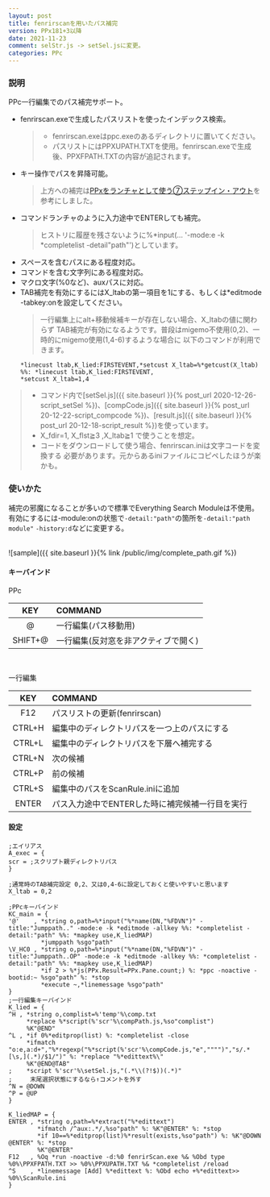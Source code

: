 ```yaml
---
layout: post
title: fenrirscanを用いたパス補完
version: PPx181+3以降
date: 2021-11-23
comment: selStr.js -> setSel.jsに変更。
categories: PPc
---
```

### 説明
PPc一行編集でのパス補完サポート。
- fenrirscan.exeで生成したパスリストを使ったインデックス検索。
  > - fenrirscan.exeはppc.exeのあるディレクトリに置いてください。
  > - パスリストにはPPXUPATH.TXTを使用。fenrirscan.exeで生成後、PPXFPATH.TXTの内容が追記されます。
- キー操作でパスを昇降可能。
  > 上方への補完は[PPxをランチャとして使う⑦ステップイン・アウト](http://hoehoetukasa.blogspot.com/2018/11/ppx_7.html)を参考にしました。
- コマンドランチャのように入力途中でENTERしても補完。
  > ヒストリに履歴を残さないように%\*input(... '-mode:e -k \*completelist -detail"path"')としています。
- スペースを含むパスにある程度対応。
- コマンドを含む文字列にある程度対応。
- マクロ文字(%0など)、auxパスに対応。
- TAB補完を有効にするにはX\_ltabの第一項目を1にする、もしくは\*editmode -tabkey:onを設定してください。<BR>
  > 一行編集上にalt+移動候補キーが存在しない場合、X\_ltabの値に関わらず
  TAB補完が有効になるようです。普段はmigemo不使用(0,2)、一時的にmigemo使用(1,4-6)するような場合に
  以下のコマンドが利用できます。<BR>
   ```
   *linecust ltab,K_lied:FIRSTEVENT,*setcust X_ltab=%*getcust(X_ltab) %%: *linecust ltab,K_lied:FIRSTEVENT,
   *setcust X_ltab=1,4
   ```

> - コマンド内で[setSel.js]({{ site.baseurl }}{% post_url 2020-12-26-script_setSel %})、[compCode.js]({{ site.baseurl }}{% post_url 20-12-22-script_compcode %})、[result.js]({{ site.baseurl }}{% post_url 20-12-18-script_result %})を使っています。
> - X\_fdir=1, X\_flst≧3 ,X\_ltab≧1 で使うことを想定。
> - コードをダウンロードして使う場合、fenrirscan.iniは文字コードを変換する
  必要があります。元からあるiniファイルにコピペしたほうが楽かも。

### 使いかた
補完の邪魔になることが多いので標準でEverything Search Moduleは不使用。
有効にするには-module:onの状態で`-detail:"path"`の箇所を`-detail:"path module"` `-history:d`などに変更する。

<BR>
![sample]({{ site.baseurl }}{% link /public/img/complete_path.gif %})

#### キーバインド
PPc

| KEY | COMMAND |
|:-:|:-|
| @ | 一行編集(パス移動用) |
| SHIFT+@ | 一行編集(反対窓を非アクティブで開く) |

<BR>

一行編集

| KEY | COMMAND |
|:-:|:-|
| F12 | パスリストの更新(fenrirscan) |
| CTRL+H | 編集中のディレクトリパスを一つ上のパスにする |
| CTRL+L | 編集中のディレクトリパスを下層へ補完する |
| CTRL+N | 次の候補 |
| CTRL+P | 前の候補 |
| CTRL+S | 編集中のパスをScanRule.iniに追加 |
| ENTER | パス入力途中でENTERした時に補完候補一行目を実行 |


#### 設定

```clean
;エイリアス
A_exec = {
scr = ;スクリプト親ディレクトリパス
}

;通常時のTAB補完設定 0,2、又は0,4-6に設定しておくと使いやすいと思います
X_ltab = 0,2

;PPcキーバインド
KC_main = {
'@'    , *string o,path=%*input("%*name(DN,"%FDVN")" -title:"Jumppath.." -mode:e -k *editmode -allkey %%: *completelist -detail:"path" %%: *mapkey use,K_liedMAP)
         *jumppath %sgo"path"
\V_HC0 , *string o,path=%*input("%*name(DN,"%FDVN")" -title:"Jumppath..OP" -mode:e -k *editmode -allkey %%: *completelist -detail:"path" %%: *mapkey use,K_liedMAP)
         *if 2 > %*js(PPx.Result=PPx.Pane.count;) %: *ppc -noactive -bootid:~ %sgo"path" %: *stop
         *execute ~,*linemessage %sgo"path"
}
;一行編集キーバインド
K_lied = {
^H , *string o,complist=%'temp'%\comp.txt
     *replace %*script(%'scr'%\compPath.js,%so"complist")
     %K"@END"
^L , *if 0%*editprop(list) %: *completelist -close
     *ifmatch "o:e,a:d+","%*regexp("%*script(%'scr'%\compCode.js,"e","""")","s/.*[\s,](.*)/$1/")" %: *replace "%*edittext%\"
     %K"@END@TAB"
;    *script %'scr'%\setSel.js,"(.*\\(?!$))(.*)"
;     末尾選択状態にするなら↑コメントを外す
^N = @DOWN
^P = @UP
}

K_liedMAP = {
ENTER , *string o,path=%*extract("%*edittext")
        *ifmatch /^aux:.*/,%so"path" %: %K"@ENTER" %: *stop
        *if 10==%*editprop(list)%*result(exists,%so"path") %: %K"@DOWN @ENTER" %: *stop
        %K"@ENTER"
F12   , %Oq *run -noactive -d:%0 fenrirScan.exe %& %Obd type %0%\PPXFPATH.TXT >> %0%\PPXUPATH.TXT %& *completelist /reload
^S    , *linemessage [Add] %*edittext %: %Obd echo +%*edittext>> %0%\ScanRule.ini
}
```
<BR>
<script src="https://gist.github.com/tar80/bb366d370a8a25ee903b3163d42a82f1.js"></script>
